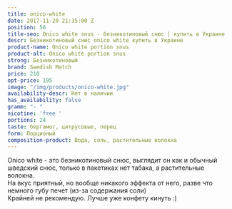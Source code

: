 ```yaml
---
title: onico-white
date: 2017-11-20 21:35:00 Z
position: 56
title-seo: Onico white snus - безникотиновый снюс | купить в Украине
descr: Безникотиновый снюс onico white купить в Украине
product-name: Onico white portion snus
product-alt: Onico white portion snus
strong: Безникотиновый
brand: Swedish Match
price: 210
opt-price: 195
image: "/img/products/onico-white.jpg"
availability-descr: Нет в наличии
has_availability: false
gramm: "- "
nicotine: 'free '
portions: 24
taste: бергамот, цитрусовые, перец
form: Порционый
composition-product: Вода, соль, растительные волокна
---
```


Onico white - это безникотиновый снюс, выглядит он как и обычный шведский снюс, только в пакетиках нет табака, а растительные волокна.<br>
На вкус приятный, но вообще никакого эффекта от него, разве что немного губу печет (из-за содержания соли)<br>
Крайней не рекомендую. Лучше уже конфету кинуть :)
